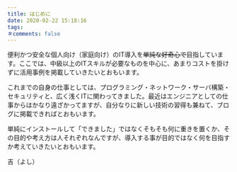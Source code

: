 ```yaml
---
title: はじめに
date: 2020-02-22 15:18:16
tags:
＃comments: false
---
```

便利かつ安全な個人向け（家庭向け）のIT導入を~~単純な好奇心で~~目指しています。ここでは、中級以上のITスキルが必要なものを中心に、あまりコストを掛けずに活用事例を掲載していきたいとおもいます。

これまでの自身の仕事としては、プログラミング・ネットワーク・サーバ構築・セキュリティと、広く浅くITに関わってきました。最近はエンジニアとしての仕事からはかなり遠ざかってますが、自分なりに新しい技術の習得も兼ねて、ブログに掲載できればとおもいます。

単純にインストールして「できました」ではなくそもそも何に重きを置くか、その目的や考え方は人それぞれなんですが、導入する事が目的ではなく何を目指すか考えていきたいとおもいます。

吉（よし）
